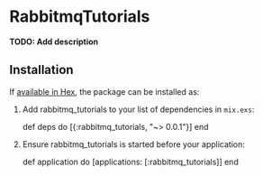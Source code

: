 # RabbitmqTutorials

**TODO: Add description**

## Installation

If [available in Hex](https://hex.pm/docs/publish), the package can be installed as:

  1. Add rabbitmq_tutorials to your list of dependencies in `mix.exs`:

        def deps do
          [{:rabbitmq_tutorials, "~> 0.0.1"}]
        end

  2. Ensure rabbitmq_tutorials is started before your application:

        def application do
          [applications: [:rabbitmq_tutorials]]
        end

